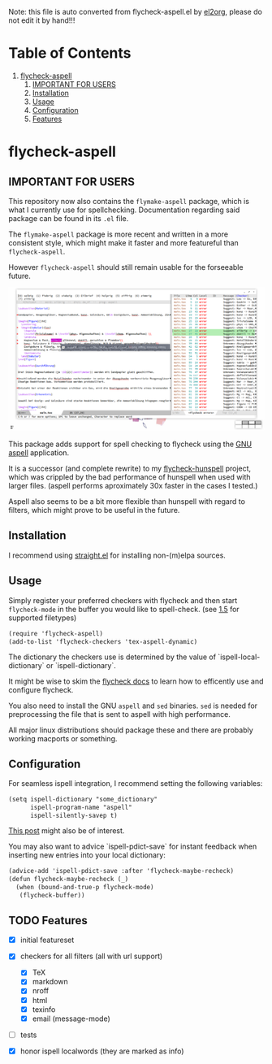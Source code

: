 Note: this file is auto converted from flycheck-aspell.el by [el2org](https://github.com/tumashu/el2org), please do not edit it by hand!!!


# Table of Contents

1.  [flycheck-aspell](#orgd1ccf98)
    1.  [IMPORTANT FOR USERS](#org39c44f0)
    2.  [Installation](#org7457e02)
    3.  [Usage](#org7c8caf2)
    4.  [Configuration](#org3026cac)
    5.  [Features](#orgafdfe3f)


<a id="orgd1ccf98"></a>

# flycheck-aspell


<a id="org39c44f0"></a>

## IMPORTANT FOR USERS

This repository now also contains the `flymake-aspell` package,
which is what I currently use for spellchecking.
Documentation regarding said package can be found in its `.el`
file.

The `flymake-aspell` package is more recent and written in a more
consistent style, which might make it faster and more featureful
than `flycheck-aspell`.

However `flycheck-aspell` should still remain usable for the
forseeable future.

![flycheck-aspell in action](screenshot.png)

This package adds support for spell checking to flycheck using
the [GNU aspell](http://aspell.net) application.

It is a successor (and complete rewrite) to my
[flycheck-hunspell](https://github.com/leotaku/flycheck-hunspell)
project, which was crippled by the bad performance of hunspell when
used with larger files.
(aspell performs aproximately 30x faster in the cases I tested.)

Aspell also seems to be a bit more flexible than hunspell with regard
to filters, which might prove to be useful in the future.


<a id="org7457e02"></a>

## Installation

I recommend using [straight.el](https://github.com/raxod502/straight.el) for
installing non-(m)elpa sources.


<a id="org7c8caf2"></a>

## Usage

Simply register your preferred checkers with flycheck and then start `flycheck-mode`
in the buffer you would like to spell-check.
(see [1.5](#orgafdfe3f) for supported filetypes)

    (require 'flycheck-aspell)
    (add-to-list 'flycheck-checkers 'tex-aspell-dynamic)

The dictionary the checkers use is determined by the value of
\`ispell-local-dictionary\` or \`ispell-dictionary\`.

It might be wise to skim the [flycheck docs](https://www.flycheck.org/en/latest/)
to learn how to efficently use and configure flycheck.

You also need to install the GNU `aspell` and `sed` binaries.
`sed` is needed for preprocessing the file that is sent to aspell
with high performance.

All major linux distributions should package these and there are
probably working macports or something.


<a id="org3026cac"></a>

## Configuration

For seamless ispell integration, I recommend setting the following variables:

    (setq ispell-dictionary "some_dictionary"
          ispell-program-name "aspell"
          ispell-silently-savep t)

[This post](https://blog.binchen.org/posts/what-s-the-best-spell-check-set-up-in-emacs.html)
might also be of interest.

You may also want to advice \`ispell-pdict-save\` for instant feedback when inserting
new entries into your local dictionary:

    (advice-add 'ispell-pdict-save :after 'flycheck-maybe-recheck)
    (defun flycheck-maybe-recheck (_)
      (when (bound-and-true-p flycheck-mode)
       (flycheck-buffer))


<a id="orgafdfe3f"></a>

## TODO Features

-   [X] initial featureset
-   [X] checkers for all filters (all with url support)
    -   [X] TeX
    -   [X] markdown
    -   [X] nroff
    -   [X] html
    -   [X] texinfo
    -   [X] email (message-mode)
-   [ ] tests
-   [X] honor ispell localwords (they are marked as info)

